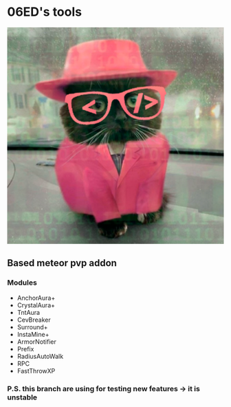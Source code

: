# 06ED's tools
![](src/main/resources/assets/tools/icon.png)
## Based meteor pvp addon

### Modules
- AnchorAura+
- CrystalAura+
- TntAura
- CevBreaker
- Surround+
- InstaMine+
- ArmorNotifier
- Prefix
- RadiusAutoWalk
- RPC
- FastThrowXP

### P.S. this branch are using for testing new features -> it is unstable
